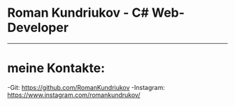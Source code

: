# Roman Kundriukov - C# Web-Developer
__________________

# meine Kontakte:
-Git:       https://github.com/RomanKundriukov
-Instagram: https://www.instagram.com/romankundrukov/
